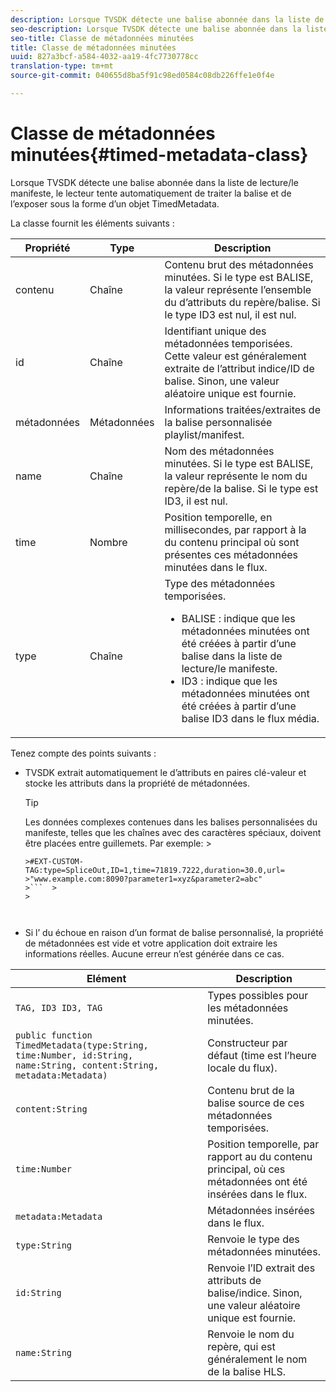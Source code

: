 ```yaml
---
description: Lorsque TVSDK détecte une balise abonnée dans la liste de lecture/le manifeste, le lecteur tente automatiquement de traiter la balise et de l’exposer sous la forme d’un objet TimedMetadata.
seo-description: Lorsque TVSDK détecte une balise abonnée dans la liste de lecture/le manifeste, le lecteur tente automatiquement de traiter la balise et de l’exposer sous la forme d’un objet TimedMetadata.
seo-title: Classe de métadonnées minutées
title: Classe de métadonnées minutées
uuid: 827a3bcf-a584-4032-aa19-4fc7730778cc
translation-type: tm+mt
source-git-commit: 040655d8ba5f91c98ed0584c08db226ffe1e0f4e

---
```



# Classe de métadonnées minutées{#timed-metadata-class}

Lorsque TVSDK détecte une balise abonnée dans la liste de lecture/le manifeste, le lecteur tente automatiquement de traiter la balise et de l’exposer sous la forme d’un objet TimedMetadata.

La classe fournit les éléments suivants :

<table id="table_FFC56AC5B1E04DA99C9309C0223ABA90"> 
 <thead> 
  <tr> 
   <th colname="col1" class="entry"> Propriété </th> 
   <th colname="col02" class="entry"> Type </th> 
   <th colname="col2" class="entry"> Description </th> 
  </tr>
 </thead>
 <tbody> 
  <tr> 
   <td colname="col1"><span class="codeph"> contenu</span> </td> 
   <td colname="col02"> Chaîne </td> 
   <td colname="col2"> Contenu brut des métadonnées minutées. Si le type est BALISE, la valeur représente l’ensemble du d’attributs du repère/balise. Si le type ID3 est nul, il est nul. </td> 
  </tr> 
  <tr> 
   <td colname="col1"><span class="codeph"> id</span> </td> 
   <td colname="col02"> Chaîne </td> 
   <td colname="col2"> Identifiant unique des métadonnées temporisées. Cette valeur est généralement extraite de l’attribut indice/ID de balise. Sinon, une valeur aléatoire unique est fournie. </td> 
  </tr> 
  <tr> 
   <td colname="col1"><span class="codeph"> métadonnées</span> </td> 
   <td colname="col02"> Métadonnées </td> 
   <td colname="col2"> Informations traitées/extraites de la balise personnalisée playlist/manifest. </td> 
  </tr> 
  <tr> 
   <td colname="col1"><span class="codeph"> name</span> </td> 
   <td colname="col02"> Chaîne </td> 
   <td colname="col2">Nom des métadonnées minutées. Si le type est <span class="codeph"> BALISE</span>, la valeur représente le nom du repère/de la balise. Si le type est <span class="codeph"> ID3</span>, il est nul. </td> 
  </tr> 
  <tr> 
   <td colname="col1"><span class="codeph"> time</span> </td> 
   <td colname="col02"> Nombre </td> 
   <td colname="col2"> Position temporelle, en millisecondes, par rapport à la  du contenu principal où sont présentes ces métadonnées minutées dans le flux. </td> 
  </tr> 
  <tr> 
   <td colname="col1"><span class="codeph"> type</span> </td> 
   <td colname="col02"> Chaîne </td> 
   <td colname="col2">Type des métadonnées temporisées. 
    <ul id="ul_70FBFB33E9F846D8B38592560CCE9560"> 
     <li id="li_739D30561BFB4D9B97DF212E4880BA2C">BALISE : indique que les métadonnées minutées ont été créées à partir d’une balise dans la liste de lecture/le manifeste. </li> 
     <li id="li_E785E1DEF1CC4D9DBE7764E5D05EFAFC">ID3 : indique que les métadonnées minutées ont été créées à partir d’une balise ID3 dans le flux média. </li> 
    </ul> </td> 
  </tr> 
 </tbody> 
</table>

<!--<a id="section_737CC47997F74F80A3C5C6171ADE120E"></a>-->

Tenez compte des points suivants :

* TVSDK extrait automatiquement le d’attributs en paires clé-valeur et stocke les attributs dans la propriété de métadonnées.

   >[!TIP]
   >
   >Les données complexes contenues dans les balises personnalisées du manifeste, telles que les chaînes avec des caractères spéciaux, doivent être placées entre guillemets. Par exemple:   >
   >
   >
   ```>
   >#EXT-CUSTOM-TAG:type=SpliceOut,ID=1,time=71819.7222,duration=30.0,url=
   >"www.example.com:8090?parameter1=xyz&parameter2=abc"
   >```  >
   >



* Si l’ du échoue en raison d’un format de balise personnalisé, la propriété de métadonnées est vide et votre application doit extraire les informations réelles. Aucune erreur n’est générée dans ce cas.

| Elément | Description |
|---|---|
| `TAG, ID3 ID3, TAG` | Types possibles pour les métadonnées minutées. |
| `public function TimedMetadata(type:String, time:Number, id:String, name:String, content:String, metadata:Metadata)` | Constructeur par défaut (time est l’heure locale du flux). |
| `content:String` | Contenu brut de la balise source de ces métadonnées temporisées. |
| `time:Number` | Position temporelle, par rapport au  du contenu principal, où ces métadonnées ont été insérées dans le flux. |
| `metadata:Metadata` | Métadonnées insérées dans le flux. |
| `type:String` | Renvoie le type des métadonnées minutées. |
| `id:String` | Renvoie l’ID extrait des attributs de balise/indice. Sinon, une valeur aléatoire unique est fournie. |
| `name:String` | Renvoie le nom du repère, qui est généralement le nom de la balise HLS. |

